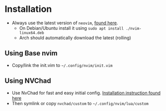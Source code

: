 # Installation

- Always use the latest version of `neovim`, [found here](https://github.com/neovim/neovim/releases/).
  - On Debian/Ubuntu install it using `sudo apt install ./nvim-linux64.deb`
  - Arch should automatically download the latest (rolling)

## Using Base nvim

- Copy/link the init.vim to `~/.config/nvim/init.vim`

## Using NVChad

- Use NvChad for fast and easy initial config. [Installation instruction found here](https://nvchad.com/quickstart/install)
- Then symlink or copy `nvchad/custom` to `~/.config/nvim/lua/custom`
